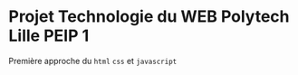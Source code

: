 # Projet Technologie du WEB Polytech Lille PEIP 1 

Première approche du `html` `css` et `javascript`
